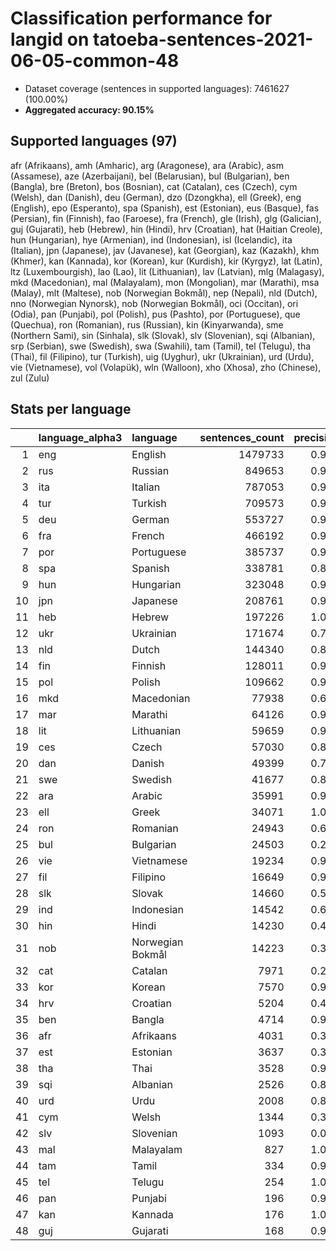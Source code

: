 # Classification performance for langid on tatoeba-sentences-2021-06-05-common-48

- Dataset coverage (sentences in supported languages): 7461627 (100.00%)
- **Aggregated accuracy: 90.15%**

<h2 id="supported-languages">Supported languages (97)</h2>

afr (Afrikaans), amh (Amharic), arg (Aragonese), ara (Arabic), asm (Assamese), aze (Azerbaijani), bel (Belarusian), bul (Bulgarian), ben (Bangla), bre (Breton), bos (Bosnian), cat (Catalan), ces (Czech), cym (Welsh), dan (Danish), deu (German), dzo (Dzongkha), ell (Greek), eng (English), epo (Esperanto), spa (Spanish), est (Estonian), eus (Basque), fas (Persian), fin (Finnish), fao (Faroese), fra (French), gle (Irish), glg (Galician), guj (Gujarati), heb (Hebrew), hin (Hindi), hrv (Croatian), hat (Haitian Creole), hun (Hungarian), hye (Armenian), ind (Indonesian), isl (Icelandic), ita (Italian), jpn (Japanese), jav (Javanese), kat (Georgian), kaz (Kazakh), khm (Khmer), kan (Kannada), kor (Korean), kur (Kurdish), kir (Kyrgyz), lat (Latin), ltz (Luxembourgish), lao (Lao), lit (Lithuanian), lav (Latvian), mlg (Malagasy), mkd (Macedonian), mal (Malayalam), mon (Mongolian), mar (Marathi), msa (Malay), mlt (Maltese), nob (Norwegian Bokmål), nep (Nepali), nld (Dutch), nno (Norwegian Nynorsk), nob (Norwegian Bokmål), oci (Occitan), ori (Odia), pan (Punjabi), pol (Polish), pus (Pashto), por (Portuguese), que (Quechua), ron (Romanian), rus (Russian), kin (Kinyarwanda), sme (Northern Sami), sin (Sinhala), slk (Slovak), slv (Slovenian), sqi (Albanian), srp (Serbian), swe (Swedish), swa (Swahili), tam (Tamil), tel (Telugu), tha (Thai), fil (Filipino), tur (Turkish), uig (Uyghur), ukr (Ukrainian), urd (Urdu), vie (Vietnamese), vol (Volapük), wln (Walloon), xho (Xhosa), zho (Chinese), zul (Zulu)

<h2 id="metrics-per-language">Stats per language</h2>

|    | language_alpha3   | language         |   sentences_count |   precision |   recall |    f1 |      tp |    fp |      tn |     fn |
|---:|:------------------|:-----------------|------------------:|------------:|---------:|------:|--------:|------:|--------:|-------:|
|  1 | eng               | English          |           1479733 |       0.965 |    0.973 | 0.952 | 1439789 | 52447 | 5929447 |  39944 |
|  2 | rus               | Russian          |            849653 |       0.968 |    0.823 | 0.876 |  699008 | 23301 | 6588673 | 150645 |
|  3 | ita               | Italian          |            787053 |       0.973 |    0.885 | 0.915 |  696690 | 19395 | 6655179 |  90363 |
|  4 | tur               | Turkish          |            709573 |       0.997 |    0.919 | 0.955 |  652061 |  1817 | 6750237 |  57512 |
|  5 | deu               | German           |            553727 |       0.958 |    0.974 | 0.946 |  539237 | 23461 | 6884439 |  14490 |
|  6 | fra               | French           |            466192 |       0.921 |    0.935 | 0.893 |  436032 | 37228 | 6958207 |  30160 |
|  7 | por               | Portuguese       |            385737 |       0.936 |    0.822 | 0.850 |  317068 | 21734 | 7054156 |  68669 |
|  8 | spa               | Spanish          |            338781 |       0.863 |    0.837 | 0.796 |  283448 | 45158 | 7077688 |  55333 |
|  9 | hun               | Hungarian        |            323048 |       0.980 |    0.929 | 0.944 |  300114 |  6226 | 7132353 |  22934 |
| 10 | jpn               | Japanese         |            208761 |       0.999 |    1.000 | 0.999 |  208702 |   109 | 7252757 |     59 |
| 11 | heb               | Hebrew           |            197226 |       1.000 |    0.999 | 1.000 |  197110 |    10 | 7264391 |    116 |
| 12 | ukr               | Ukrainian        |            171674 |       0.751 |    0.774 | 0.677 |  132961 | 44090 | 7245863 |  38713 |
| 13 | nld               | Dutch            |            144340 |       0.885 |    0.901 | 0.844 |  130115 | 16989 | 7300298 |  14225 |
| 14 | fin               | Finnish          |            128011 |       0.953 |    0.931 | 0.920 |  119175 |  5915 | 7327701 |   8836 |
| 15 | pol               | Polish           |            109662 |       0.960 |    0.977 | 0.950 |  107088 |  4405 | 7347560 |   2574 |
| 16 | mkd               | Macedonian       |             77938 |       0.619 |    0.482 | 0.464 |   37554 | 23137 | 7360552 |  40384 |
| 17 | mar               | Marathi          |             64126 |       0.988 |    0.700 | 0.815 |   44902 |   563 | 7396938 |  19224 |
| 18 | lit               | Lithuanian       |             59659 |       0.909 |    0.915 | 0.872 |   54565 |  5495 | 7396473 |   5094 |
| 19 | ces               | Czech            |             57030 |       0.893 |    0.837 | 0.822 |   47732 |  5701 | 7398896 |   9298 |
| 20 | dan               | Danish           |             49399 |       0.767 |    0.602 | 0.612 |   29753 |  9059 | 7403169 |  19646 |
| 21 | swe               | Swedish          |             41677 |       0.808 |    0.802 | 0.735 |   33438 |  7931 | 7412019 |   8239 |
| 22 | ara               | Arabic           |             35991 |       0.999 |    0.950 | 0.973 |   34184 |    30 | 7425606 |   1807 |
| 23 | ell               | Greek            |             34071 |       1.000 |    1.000 | 1.000 |   34071 |    14 | 7427542 |      0 |
| 24 | ron               | Romanian         |             24943 |       0.696 |    0.906 | 0.671 |   22605 |  9895 | 7426789 |   2338 |
| 25 | bul               | Bulgarian        |             24503 |       0.211 |    0.624 | 0.199 |   15278 | 57018 | 7380106 |   9225 |
| 26 | vie               | Vietnamese       |             19234 |       0.959 |    0.998 | 0.958 |   19192 |   819 | 7441574 |     42 |
| 27 | fil               | Filipino         |             16649 |       0.907 |    0.792 | 0.810 |   13181 |  1357 | 7443621 |   3468 |
| 28 | slk               | Slovak           |             14660 |       0.545 |    0.690 | 0.486 |   10119 |  8443 | 7438524 |   4541 |
| 29 | ind               | Indonesian       |             14542 |       0.615 |    0.731 | 0.553 |   10632 |  6650 | 7440435 |   3910 |
| 30 | hin               | Hindi            |             14230 |       0.420 |    0.901 | 0.410 |   12825 | 17724 | 7429673 |   1405 |
| 31 | nob               | Norwegian Bokmål |             14223 |       0.315 |    0.770 | 0.301 |   10958 | 23798 | 7423606 |   3265 |
| 32 | cat               | Catalan          |              7971 |       0.218 |    0.720 | 0.209 |    5739 | 20640 | 7433016 |   2232 |
| 33 | kor               | Korean           |              7570 |       0.990 |    1.000 | 0.990 |    7568 |    77 | 7453980 |      2 |
| 34 | hrv               | Croatian         |              5204 |       0.482 |    0.650 | 0.427 |    3384 |  3631 | 7452792 |   1820 |
| 35 | ben               | Bangla           |              4714 |       0.999 |    0.977 | 0.988 |    4605 |     3 | 7456910 |    109 |
| 36 | afr               | Afrikaans        |              4031 |       0.322 |    0.462 | 0.271 |    1861 |  3919 | 7453677 |   2170 |
| 37 | est               | Estonian         |              3637 |       0.306 |    0.689 | 0.286 |    2505 |  5688 | 7452302 |   1132 |
| 38 | tha               | Thai             |              3528 |       0.999 |    1.000 | 0.999 |    3528 |     3 | 7458096 |      0 |
| 39 | sqi               | Albanian         |              2526 |       0.805 |    0.905 | 0.772 |    2285 |   555 | 7458546 |    241 |
| 40 | urd               | Urdu             |              2008 |       0.855 |    0.947 | 0.835 |    1901 |   322 | 7459297 |    107 |
| 41 | cym               | Welsh            |              1344 |       0.330 |    0.682 | 0.306 |     916 |  1860 | 7458423 |    428 |
| 42 | slv               | Slovenian        |              1093 |       0.079 |    0.681 | 0.078 |     744 |  8640 | 7451894 |    349 |
| 43 | mal               | Malayalam        |               827 |       1.000 |    1.000 | 1.000 |     827 |     0 | 7460800 |      0 |
| 44 | tam               | Tamil            |               334 |       0.991 |    1.000 | 0.991 |     334 |     3 | 7461290 |      0 |
| 45 | tel               | Telugu           |               254 |       1.000 |    1.000 | 1.000 |     254 |     0 | 7461373 |      0 |
| 46 | pan               | Punjabi          |               196 |       0.990 |    1.000 | 0.990 |     196 |     2 | 7461429 |      0 |
| 47 | kan               | Kannada          |               176 |       1.000 |    1.000 | 1.000 |     176 |     0 | 7461451 |      0 |
| 48 | guj               | Gujarati         |               168 |       0.971 |    1.000 | 0.971 |     168 |     5 | 7461454 |      0 |